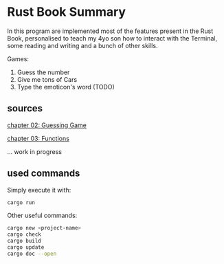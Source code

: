 # Rust Book Summary

In this program are implemented most of the features present in the Rust Book,
personalised to teach my 4yo son how to interact with the Terminal, some reading and writing and a bunch of other skills.

Games:

1. Guess the number
2. Give me tons of Cars
3. Type the emoticon's word (TODO)

## sources

[chapter 02: Guessing Game](https://rust-book.cs.brown.edu/ch02-00-guessing-game-tutorial.html)

[chapter 03: Functions](https://rust-book.cs.brown.edu/ch03-03-how-functions-work.html)

... work in progress

## used commands

Simply execute it with:

```bash
cargo run
```

Other useful commands:

```bash
cargo new <project-name>
cargo check
cargo build
cargo update
cargo doc --open
```

